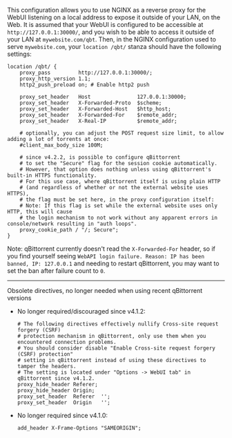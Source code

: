 This configuration allows you to use NGINX as a reverse proxy for the WebUI listening on a local address to expose it outside of your LAN, on the Web. It is assumed that your WebUI is configured to be accessible at `http://127.0.0.1:30000/`, and you wish to be able to access it outside of your LAN at `mywebsite.com/qbt`. Then, in the NGINX configuration used to serve `mywebsite.com`, your `location /qbt/` stanza should have the following settings:

```nginx
location /qbt/ {
    proxy_pass         http://127.0.0.1:30000/;
    proxy_http_version 1.1;
    http2_push_preload on; # Enable http2 push

    proxy_set_header   Host               127.0.0.1:30000;
    proxy_set_header   X-Forwarded-Proto  $scheme;
    proxy_set_header   X-Forwarded-Host   $http_host;
    proxy_set_header   X-Forwarded-For    $remote_addr;
    proxy_set_header   X-Real-IP          $remote_addr;

    # optionally, you can adjust the POST request size limit, to allow adding a lot of torrents at once:
    #client_max_body_size 100M;

    # since v4.2.2, is possible to configure qBittorrent
    # to set the "Secure" flag for the session cookie automatically.
    # However, that option does nothing unless using qBittorrent's built-in HTTPS functionality.
    # For this use case, where qBittorrent itself is using plain HTTP
    # (and regardless of whether or not the external website uses HTTPS),
    # the flag must be set here, in the proxy configuration itself:
    # Note: If this flag is set while the external website uses only HTTP, this will cause
    # the login mechanism to not work without any apparent errors in console/network resulting in "auth loops".
    proxy_cookie_path / "/; Secure";
}
```

Note: qBittorrent currently doesn't read the `X-Forwarded-For` header, so if you find yourself seeing `WebAPI login failure. Reason: IP has been banned, IP: 127.0.0.1` and needing to restart qBittorrent, you may want to set the ban after failure count to `0`.

---

Obsolete directives, no longer needed when using recent qBittorrent versions

- No longer required/discouraged since v4.1.2:

    ```nginx
    # The following directives effectively nullify Cross-site request forgery (CSRF)
    # protection mechanism in qBittorrent, only use them when you encountered connection problems.
    # You should consider disable "Enable Cross-site request forgery (CSRF) protection"
    # setting in qBittorrent instead of using these directives to tamper the headers.
    # The setting is located under "Options -> WebUI tab" in qBittorrent since v4.1.2.
    proxy_hide_header Referer;
    proxy_hide_header Origin;
    proxy_set_header  Referer  '';
    proxy_set_header  Origin   '';
    ```

- No longer required since v4.1.0:

    ```nginx
    add_header X-Frame-Options "SAMEORIGIN";
    ```